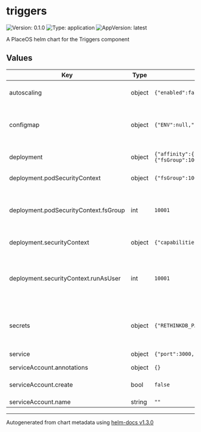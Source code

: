# triggers

![Version: 0.1.0](https://img.shields.io/badge/Version-0.1.0-informational?style=flat-square) ![Type: application](https://img.shields.io/badge/Type-application-informational?style=flat-square) ![AppVersion: latest](https://img.shields.io/badge/AppVersion-latest-informational?style=flat-square)

A PlaceOS helm chart for the Triggers component

## Values

| Key | Type | Default | Description |
|-----|------|---------|-------------|
| autoscaling | object | `{"enabled":false,"maxReplicas":10,"minReplicas":1,"targetCPUUtilizationPercentage":80}` | autoscaling configuration for pod |
| configmap | object | `{"ENV":null,"ETCD_HOST":null,"ETCD_PORT":0,"REDIS_URL":null,"RETHINKDB_DB":null,"RETHINKDB_HOST":null,"RETHINKDB_PORT":0,"RETHINKDB_USER":null,"SG_ENV":null,"SMTP_PORT":0,"SMTP_SECURE":null,"SMTP_SERVER":null,"SMTP_USER":null,"TZ":"Australia/Sydney"}` | configmap for the deployment exposed as environment variables to the pod |
| deployment | object | `{"affinity":{},"fullnameOverride":"","image":{"pullPolicy":"IfNotPresent","repository":"placeos/triggers"},"imagePullSecrets":[],"nameOverride":"","nodeSelector":{},"podAnnotations":{},"podSecurityContext":{"fsGroup":10001},"replicaCount":1,"resources":{},"securityContext":{"capabilities":{"drop":["ALL"]},"readOnlyRootFilesystem":true,"runAsNonRoot":true,"runAsUser":10001},"tolerations":[]}` | deployment configuration for the triggers pod |
| deployment.podSecurityContext | object | `{"fsGroup":10001}` | podSecurityContext for the pod |
| deployment.podSecurityContext.fsGroup | int | `10001` | fsGroup is defined at container build time and in most circumstances should not be changed |
| deployment.securityContext | object | `{"capabilities":{"drop":["ALL"]},"readOnlyRootFilesystem":true,"runAsNonRoot":true,"runAsUser":10001}` | securityContext for the container |
| deployment.securityContext.runAsUser | int | `10001` | runAsUser is defined at container build time and in most circumstances should not be changed |
| secrets | object | `{"RETHINKDB_PASSWORD":null,"SMTP_PASS":null}` | secrets for the deployment exposed as environment variables to the pod |
| service | object | `{"port":3000,"type":"ClusterIP"}` | service exposed by deployment |
| serviceAccount.annotations | object | `{}` |  |
| serviceAccount.create | bool | `false` | Specifies whether a service account should be created |
| serviceAccount.name | string | `""` |  |

----------------------------------------------
Autogenerated from chart metadata using [helm-docs v1.3.0](https://github.com/norwoodj/helm-docs/releases/v1.3.0)
